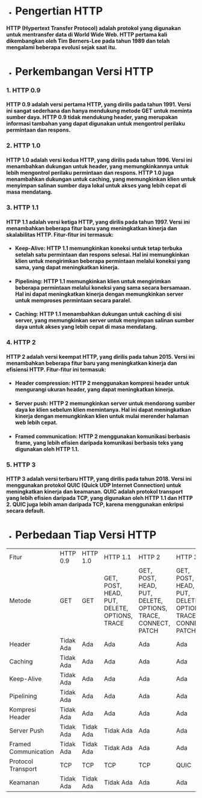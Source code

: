 - # __Pengertian HTTP__
#### HTTP (Hypertext Transfer Protocol) adalah protokol yang digunakan untuk mentransfer data di World Wide Web. HTTP pertama kali dikembangkan oleh Tim Berners-Lee pada tahun 1989 dan telah mengalami beberapa evolusi sejak saat itu.
- # __Perkembangan Versi HTTP__
### 1. HTTP 0.9
#### HTTP 0.9 adalah versi pertama HTTP, yang dirilis pada tahun 1991. Versi ini sangat sederhana dan hanya mendukung metode GET untuk meminta sumber daya. HTTP 0.9 tidak mendukung header, yang merupakan informasi tambahan yang dapat digunakan untuk mengontrol perilaku permintaan dan respons.
### 2. HTTP 1.0
#### HTTP 1.0 adalah versi kedua HTTP, yang dirilis pada tahun 1996. Versi ini menambahkan dukungan untuk header, yang memungkinkannya untuk lebih mengontrol perilaku permintaan dan respons. HTTP 1.0 juga menambahkan dukungan untuk caching, yang memungkinkan klien untuk menyimpan salinan sumber daya lokal untuk akses yang lebih cepat di masa mendatang.
### 3. HTTP 1.1
#### HTTP 1.1 adalah versi ketiga HTTP, yang dirilis pada tahun 1997. Versi ini menambahkan beberapa fitur baru yang meningkatkan kinerja dan skalabilitas HTTP. Fitur-fitur ini termasuk:
- #### Keep-Alive: HTTP 1.1 memungkinkan koneksi untuk tetap terbuka setelah satu permintaan dan respons selesai. Hal ini memungkinkan klien untuk mengirimkan beberapa permintaan melalui koneksi yang sama, yang dapat meningkatkan kinerja.
- #### Pipelining: HTTP 1.1 memungkinkan klien untuk mengirimkan beberapa permintaan melalui koneksi yang sama secara bersamaan. Hal ini dapat meningkatkan kinerja dengan memungkinkan server untuk memproses permintaan secara paralel.
- #### Caching: HTTP 1.1 menambahkan dukungan untuk caching di sisi server, yang memungkinkan server untuk menyimpan salinan sumber daya untuk akses yang lebih cepat di masa mendatang.
### 4. HTTP 2
#### HTTP 2 adalah versi keempat HTTP, yang dirilis pada tahun 2015. Versi ini menambahkan beberapa fitur baru yang meningkatkan kinerja dan efisiensi HTTP. Fitur-fitur ini termasuk:
- #### Header compression: HTTP 2 menggunakan kompresi header untuk mengurangi ukuran header, yang dapat meningkatkan kinerja.
- #### Server push: HTTP 2 memungkinkan server untuk mendorong sumber daya ke klien sebelum klien memintanya. Hal ini dapat meningkatkan kinerja dengan memungkinkan klien untuk mulai merender halaman web lebih cepat.
- #### Framed communication: HTTP 2 menggunakan komunikasi berbasis frame, yang lebih efisien daripada komunikasi berbasis teks yang digunakan oleh HTTP 1.1.
### 5. HTTP 3
#### HTTP 3 adalah versi terbaru HTTP, yang dirilis pada tahun 2018. Versi ini menggunakan protokol QUIC (Quick UDP Internet Connection) untuk meningkatkan kinerja dan keamanan. QUIC adalah protokol transport yang lebih efisien daripada TCP, yang digunakan oleh HTTP 1.1 dan HTTP 2. QUIC juga lebih aman daripada TCP, karena menggunakan enkripsi secara default.
- # __Perbedaan Tiap Versi HTTP__
<table>
    <tr>
        <td>Fitur</td>
        <td>HTTP 0.9</td>
        <td>HTTP 1.0</td>
        <td>HTTP 1.1</td>
        <td>HTTP 2</td>
        <td>HTTP 3</td>
    </tr>
    <tr>
        <td>Metode</td>
        <td>GET</td>
        <td>GET</td>
        <td>GET, POST, HEAD, PUT, DELETE, OPTIONS, TRACE</td>
        <td>GET, POST, HEAD, PUT, DELETE, OPTIONS, TRACE, CONNECT, PATCH</td>
        <td>GET, POST, HEAD, PUT, DELETE, OPTIONS, TRACE, CONNECT, PATCH</td>
    </tr>
    <tr>
        <td>Header</td>
        <td>Tidak Ada</td>
        <td>Ada</td>
        <td>Ada</td>
        <td>Ada</td>
        <td>Ada</td>
    </tr>
    <tr>
        <td>Caching</td>
        <td>Tidak Ada</td>
        <td>Ada</td>
        <td>Ada</td>
        <td>Ada</td>
        <td>Ada</td>
    </tr>
    <tr>
        <td>Keep-Alive</td>
        <td>Tidak Ada</td>
        <td>Ada</td>
        <td>Ada</td>
        <td>Ada</td>
        <td>Ada</td>
    </tr>
    <tr>
        <td>Pipelining</td>
        <td>Tidak Ada</td>
        <td>Ada</td>
        <td>Ada</td>
        <td>Ada</td>
        <td>Ada</td>
    </tr>
    <tr>
        <td>Kompresi Header</td>
        <td>Tidak Ada</td>
        <td>Ada</td>
        <td>Ada</td>
        <td>Ada</td>
        <td>Ada</td>
    </tr>
    <tr>
        <td>Server Push</td>
        <td>Tidak Ada</td>
        <td>Tidak Ada</td>
        <td>Tidak Ada</td>
        <td>Ada</td>
        <td>Ada</td>
    </tr>
    <tr>
        <td>Framed Communication</td>
        <td>Tidak Ada</td>
        <td>Tidak Ada</td>
        <td>Tidak Ada</td>
        <td>Ada</td>
        <td>Ada</td>
    </tr>
    <tr>
        <td>Protocol Transport</td>
        <td>TCP</td>
        <td>TCP</td>
        <td>TCP</td>
        <td>TCP</td>
        <td>QUIC</td>
    </tr>
    <tr>
        <td>Keamanan</td>
        <td>Tidak Ada</td>
        <td>Tidak Ada</td>
        <td>Tidak Ada</td>
        <td>Ada</td>
        <td>Ada</td>
    </tr>
  </table>

